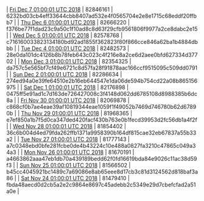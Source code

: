 | [Fri Dec  7 01:00:01 UTC 2018](https://transfer.sh/dBwBu/trcninja-dbdump-20181207010001.tar.bz2) | 82846161 | 6232bd03cb4eff33644cbb8407ad532e4f0565704e2e8e1715c68eddf20ffbb7 | 
| [Thu Dec  6 01:00:01 UTC 2018](https://transfer.sh/e3Abo/trcninja-dbdump-20181206010001.tar.bz2) | 82666220 | f376be77f1dad23c9a50c1f10ad8c8d63f29cfb9561806f9977a2ce8dabc2e15 | 
| [Wed Dec  5 01:00:01 UTC 2018](https://transfer.sh/UeAlZ/trcninja-dbdump-20181205010001.tar.bz2) | 82578768 | c716160033823134180bd92ad1855f362823f80f866cce846a62ba1b4884dbbb | 
| [Tue Dec  4 01:00:01 UTC 2018](https://transfer.sh/XMP05/trcninja-dbdump-20181204010001.tar.bz2) | 82482573 | 28e0da101dc4126b8b78feb643c023c4f216e8a2ce6d2aee0bfd627334d37702 | 
| [Mon Dec  3 01:00:01 UTC 2018](https://transfer.sh/W8byM/trcninja-dbdump-20181203010001.tar.bz2) | 82354325 | da757c5e565bf7cf49e6721c8d57fa28f91878aac166ccf9515095c509dd0791 | 
| [Sun Dec  2 01:00:01 UTC 2018](https://transfer.sh/vWyhB/trcninja-dbdump-20181202010001.tar.bz2) | 82286634 | 274ed94a0e39fe64510e2b16eb644547e1da06de594b754cd22a08b865156975 | 
| [Sat Dec  1 01:00:01 UTC 2018](https://transfer.sh/7fZmT/trcninja-dbdump-20181201010001.tar.bz2) | 82176898 | 0475ff5e91ad1c7d163de726427008c3f4148d062dd6785108d8988385b6dc8a | 
| [Fri Nov 30 01:00:01 UTC 2018](https://transfer.sh/G1NxO/trcninja-dbdump-20181130010001.tar.bz2) | 82069878 | c868cf0b7ae4eae39af10819344eae1059f1f49052b7469d746780b62d67890b | 
| [Thu Nov 29 01:00:01 UTC 2018](https://transfer.sh/152dyn/trcninja-dbdump-20181129010001.tar.bz2) | 81968365 | e7ef850a1b7f5d0ca347ded420facf430b763e0b1fecd39953d2fc56db1a4f2f | 
| [Wed Nov 28 01:00:01 UTC 2018](https://transfer.sh/NHKTZ/trcninja-dbdump-20181128010001.tar.bz2) | 81854402 | 36c6b004d4ed79fda262ffb1371a9958390b164df815cae32eb67837a55b33a2 | 
| [Tue Nov 27 01:00:01 UTC 2018](https://transfer.sh/zyHEr/trcninja-dbdump-20181127010001.tar.bz2) | 81777143 | a7c0348ebd0bfe281fcbe0de4b43224c10e488a0827fa3210c47865c049a34a3 | 
| [Mon Nov 26 01:00:01 UTC 2018](https://transfer.sh/pWRuv/trcninja-dbdump-20181126010001.tar.bz2) | 81670191 | a4663862aaa47eb1db70a439189bedd62f0fd16619bda84e9026c11ac38d59f3 | 
| [Sun Nov 25 01:00:01 UTC 2018](https://transfer.sh/g3EuU/trcninja-dbdump-20181125010001.tar.bz2) | 81566502 | b45cc4045921bc1489c7a69086e8ab65eee8d17cb3c81d3124562d818baf3a86 | 
| [Sat Nov 24 01:00:01 UTC 2018](https://transfer.sh/HV23k/trcninja-dbdump-20181124010001.tar.bz2) | 81479410 | fbda48aecd0d2cb5a2e2c9864e8697c45adebb2c5349e29d7cbefcfad2a51a0e | 
